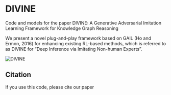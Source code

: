 # DIVINE
Code and models for the paper DIVINE: A Generative Adversarial Imitation Learning Framework for Knowledge Graph Reasoning

We present a novel plug-and-play framework based on GAIL (Ho and Ermon, 2016) for enhancing existing RL-based methods, which is referred to as DIVINE for “Deep Inference via Imitating Non-human Experts”.

![DIVINE](D:\Git_repo\DIVINE\images\framework.jpg)

## Citation

If you use this code, please cite our paper

